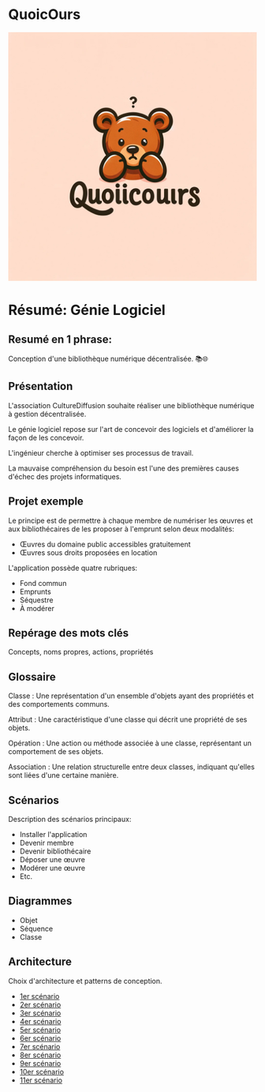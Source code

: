 # QuoicOurs

![Quoi Cours logo](logo.png)

# Résumé: Génie Logiciel

## Resumé en 1 phrase:
Conception d'une bibliothèque numérique décentralisée.  📚🌐

## Présentation

L'association CultureDiffusion souhaite réaliser une bibliothèque numérique à gestion décentralisée.

Le génie logiciel repose sur l'art de concevoir des logiciels et d'améliorer la façon de les concevoir.

L'ingénieur cherche à optimiser ses processus de travail.

La mauvaise compréhension du besoin est l'une des premières causes d'échec des projets informatiques.

## Projet exemple


Le principe est de permettre à chaque membre de numériser les œuvres et aux bibliothécaires de les proposer à l'emprunt selon deux modalités:

- Œuvres du domaine public accessibles gratuitement
- Œuvres sous droits proposées en location


L'application possède quatre rubriques:

- Fond commun
- Emprunts
- Séquestre
- À modérer

## Repérage des mots clés

Concepts, noms propres, actions, propriétés

## Glossaire
Classe : Une représentation d'un ensemble d'objets ayant des propriétés et des comportements communs.

Attribut : Une caractéristique d'une classe qui décrit une propriété de ses objets.

Opération : Une action ou méthode associée à une classe, représentant un comportement de ses objets.

Association : Une relation structurelle entre deux classes, indiquant qu'elles sont liées d'une certaine manière.

## Scénarios

Description des scénarios principaux:

- Installer l'application
- Devenir membre
- Devenir bibliothécaire
- Déposer une œuvre
- Modérer une œuvre
- Etc.

## Diagrammes

- Objet
- Séquence
- Classe

## Architecture

Choix d'architecture et patterns de conception.

<ul>
  <li><a href="https://github.com/melenedufrenois/QuoicOurs/tree/main/scenarios/1">1er scénario</a></li>
  <li><a href="https://github.com/melenedufrenois/QuoicOurs/tree/main/scenarios/2">2er scénario</a></li>
  <li><a href="https://github.com/melenedufrenois/QuoicOurs/tree/main/scenarios/3">3er scénario</a></li>
  <li><a href="https://github.com/melenedufrenois/QuoicOurs/tree/main/scenarios/4">4er scénario</a></li>
  <li><a href="https://github.com/melenedufrenois/QuoicOurs/tree/main/scenarios/5">5er scénario</a></li>
  <li><a href="https://github.com/melenedufrenois/QuoicOurs/tree/main/scenarios/6">6er scénario</a></li>
  <li><a href="https://github.com/melenedufrenois/QuoicOurs/tree/main/scenarios/7">7er scénario</a></li>
  <li><a href="https://github.com/melenedufrenois/QuoicOurs/tree/main/scenarios/8">8er scénario</a></li>
  <li><a href="https://github.com/melenedufrenois/QuoicOurs/tree/main/scenarios/9">9er scénario</a></li>
  <li><a href="https://github.com/melenedufrenois/QuoicOurs/tree/main/scenarios/10">10er scénario</a></li>
  <li><a href="https://github.com/melenedufrenois/QuoicOurs/tree/main/scenarios/11">11er scénario</a></li>
</ul>
